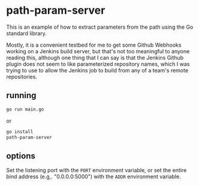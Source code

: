 # path-param-server

This is an example of how to extract parameters from the path
using the Go standard library.

Mostly, it is a convenient testbed for me to get some Github
Webhooks working on a Jenkins build server, but that's not
too meaningful to anyone reading this, although one thing that
I can say is that the Jenkins Github plugin does not seem to
like parameterized repository names, which I was trying to use
to allow the Jenkins job to build from any of a team's remote
repositories.

## running

```sh
go run main.go
```

or

```sh
go install
path-param-server
```

## options

Set the listening port with the `PORT` environment variable, or
set the entire bind address (e.g,. "0.0.0.0:5000") with the
`ADDR` environment variable.
